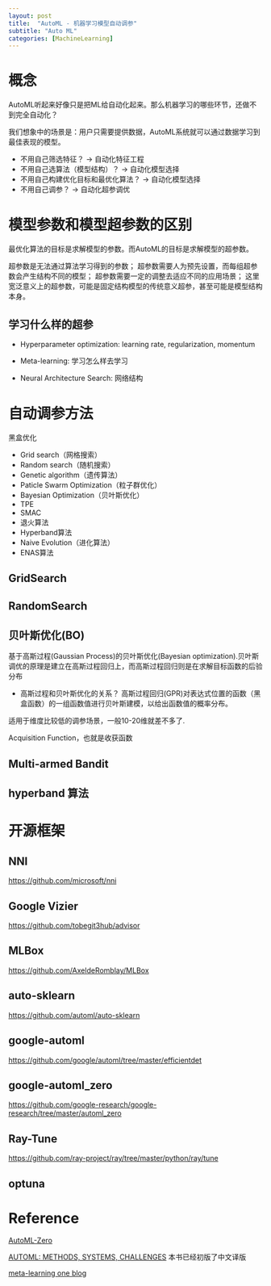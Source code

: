 ```yaml
---
layout: post
title:  "AutoML - 机器学习模型自动调参"
subtitle: "Auto ML"
categories: [MachineLearning]
---
```


# 概念

AutoML听起来好像只是把ML给自动化起来。那么机器学习的哪些环节，还做不到完全自动化？

我们想象中的场景是：用户只需要提供数据，AutoML系统就可以通过数据学习到最佳表现的模型。
* 不用自己筛选特征？ -> 自动化特征工程
* 不用自己选算法（模型结构）？ -> 自动化模型选择
* 不用自己构建优化目标和最优化算法？ -> 自动化模型选择
* 不用自己调参？ -> 自动化超参调优


# 模型参数和模型超参数的区别

最优化算法的目标是求解模型的参数。而AutoML的目标是求解模型的超参数。

超参数是无法通过算法学习得到的参数；
超参数需要人为预先设置，而每组超参数会产生结构不同的模型；
超参数需要一定的调整去适应不同的应用场景；
这里宽泛意义上的超参数，可能是固定结构模型的传统意义超参，甚至可能是模型结构本身。


## 学习什么样的超参

* Hyperparameter optimization: learning rate, regularization, momentum

* Meta-learning: 学习怎么样去学习

* Neural Architecture Search: 网络结构





# 自动调参方法

黑盒优化
* Grid search（网格搜索）
* Random search（随机搜索）
* Genetic algorithm（遗传算法）
* Paticle Swarm Optimization（粒子群优化）
* Bayesian Optimization（贝叶斯优化）
* TPE
* SMAC
* 退火算法
* Hyperband算法
* Naive Evolution（进化算法）
* ENAS算法

## GridSearch

## RandomSearch

## 贝叶斯优化(BO)
基于高斯过程(Gaussian Process)的贝叶斯优化(Bayesian optimization).贝叶斯调优的原理是建立在高斯过程回归上，而高斯过程回归则是在求解目标函数的后验分布

* 高斯过程和贝叶斯优化的关系？ 高斯过程回归(GPR)对表达式位置的函数（黑盒函数）的一组函数值进行贝叶斯建模，以给出函数值的概率分布。

适用于维度比较低的调参场景，一般10-20维就差不多了.


Acquisition Function，也就是收获函数


## Multi-armed Bandit



## hyperband 算法






# 开源框架

## NNI

https://github.com/microsoft/nni

## Google Vizier

https://github.com/tobegit3hub/advisor

## MLBox

https://github.com/AxeldeRomblay/MLBox

## auto-sklearn

https://github.com/automl/auto-sklearn

## google-automl
https://github.com/google/automl/tree/master/efficientdet

## google-automl_zero

https://github.com/google-research/google-research/tree/master/automl_zero


## Ray-Tune

https://github.com/ray-project/ray/tree/master/python/ray/tune


## optuna





# Reference

[AutoML-Zero](https://ai.googleblog.com/2020/07/automl-zero-evolving-code-that-learns.html)

[AUTOML: METHODS, SYSTEMS, CHALLENGES](https://www.automl.org/)  本书已经初版了中文译版

[meta-learning one blog](https://wei-tianhao.github.io/blog/2019/09/17/meta-learning.html)